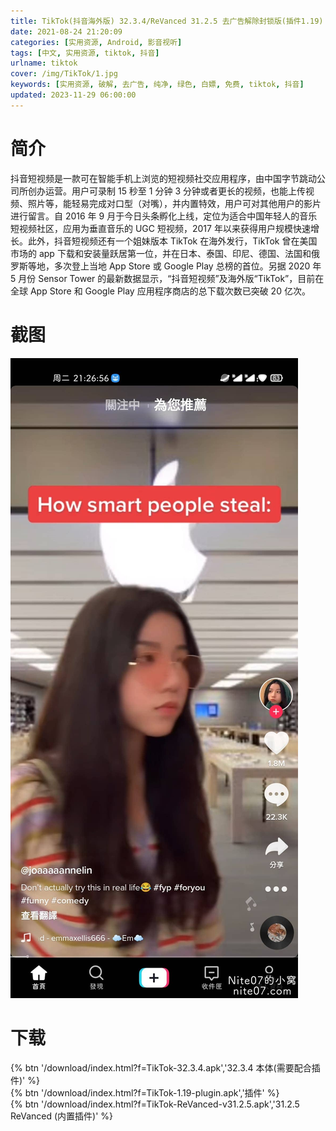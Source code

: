 ```yaml
---
title: TikTok(抖音海外版) 32.3.4/ReVanced 31.2.5 去广告解除封锁版(插件1.19)
date: 2021-08-24 21:20:09
categories: [实用资源, Android, 影音视听]
tags: [中文, 实用资源, tiktok, 抖音]
urlname: tiktok
cover: /img/TikTok/1.jpg
keywords: [实用资源, 破解, 去广告, 纯净, 绿色, 白嫖, 免费, tiktok, 抖音]
updated: 2023-11-29 06:00:00
---
```


# 简介

抖音短视频是一款可在智能手机上浏览的短视频社交应用程序，由中国字节跳动公司所创办运营。用户可录制 15 秒至 1 分钟 3 分钟或者更长的视频，也能上传视频、照片等，能轻易完成对口型（对嘴），并内置特效，用户可对其他用户的影片进行留言。自 2016 年 9 月于今日头条孵化上线，定位为适合中国年轻人的音乐短视频社区，应用为垂直音乐的 UGC 短视频，2017 年以来获得用户规模快速增长。此外，抖音短视频还有一个姐妹版本 TikTok 在海外发行，TikTok 曾在美国市场的 app 下载和安装量跃居第一位，并在日本、泰国、印尼、德国、法国和俄罗斯等地，多次登上当地 App Store 或 Google Play 总榜的首位。另据 2020 年 5 月份 Sensor Tower 的最新数据显示，“抖音短视频”及海外版“TikTok”，目前在全球 App Store 和 Google Play 应用程序商店的总下载次数已突破 20 亿次。

# 截图

![](/img/TikTok/2.jpg)

# 下载

{% btn '/download/index.html?f=TikTok-32.3.4.apk','32.3.4 本体(需要配合插件)' %}
<br>
{% btn '/download/index.html?f=TikTok-1.19-plugin.apk','插件' %}
<br>
{% btn '/download/index.html?f=TikTok-ReVanced-v31.2.5.apk','31.2.5 ReVanced (内置插件)' %}
